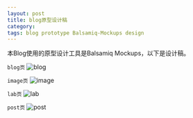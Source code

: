 ```yaml
---
layout: post
title: blog原型设计稿
category: 
tags: blog prototype Balsamiq-Mockups design
---
```


本Blog使用的原型设计工具是Balsamiq Mockups，以下是设计稿。

```blog页```
![blog](http://img3.url2io.com/blog-photos/blog-prototype/blog.png)

```image页```
![image](http://img3.url2io.com/blog-photos/blog-prototype/image.png)

```lab页```
![lab](http://img3.url2io.com/blog-photos/blog-prototype/lab.png)

```post页```
![post](http://img3.url2io.com/blog-photos/blog-prototype/post.png)
